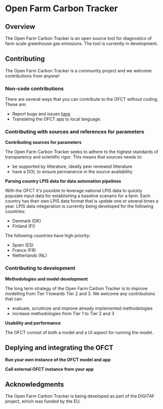 # Open Farm Carbon Tracker

<h2>Overview</h2>

The Open Farm Carbon Tracker is an open source tool for diagnostics of farm scale greenhouse gas emissions. The tool is currently in development. 

<h2>Contributing</h2>

The Open Farm Carbon Tracker is a community project and we welcome contributions from anyone! 

<h3>Non-code contributions</h3>
There are several ways that you can contribute to the OFCT without coding. These are: 

<ul>
<li>Report bugs and issues <a href="https://github.com/euraf/OpenFarmCarbonTracker/issues">here</a></li>
<li>Translating the OFCT app to local language.</li>
</ul>

<h3>Contributing with sources and references for parameters</h3>

<strong>Contributing sources for parameters</strong>

The Open Farm Carbon Tracker seeks to adhere to the highest standards of transparency and scientific rigor. This means that sources needs to:
<ul>
  <li>be supported by litterature, ideally peer reviewed litterature</li>
  <li>have a DOI, to ensure permanence in the source availability</li>
</ul>

<strong>Parsing country LPIS data for data automation pipelines</strong>

With the OFCT it's possible to leverage national LPIS data to quickly populate input data for establishing a baseline scenario for a farm. Each country has their own LPIS data format that is update one or several times a year. LPIS data integeration is currently being developed for the following countries:

<ul>
  <li>Denmark (DK)</li>
  <li>Finland (FI)</li>
</ul>

The following countries have high priority: 

<ul>
  <li>Spain (ES)</li>
  <li>France (FR)</li>
  <li>Netherlands (NL)</li>
</ul>

<h3>Contributing to development</h3>

<strong>Methodologies and model development</strong>

The long term strategy of the Open Farm Carbon Tracker is to improve modelling from Tier 1 towards Tier 2 and 3. We welcome any contributions that can:
<ul>
  <li>evaluate, scrutinize and improve already implemented methodologies</li>
  <li>increase methodologies from Tier 1 to Tier 2 and 3</li>
</ul>

<strong>Usability and performance</strong>

The OFCT consist of both a model and a UI aspect for running the model. 

<h2>Deplying and integrating the OFCT</h2>

<strong>Run your own instance of the OFCT model and app</strong>

<strong>Call external OFCT instance from your app</strong>

<h2>Acknowledgments</h2>

The Open Farm Carbon Tracker is being developed as part of the DIGITAF project, which was funded by the EU. 
